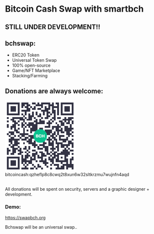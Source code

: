 # Bitcoin Cash Swap with smartbch

## STILL UNDER DEVELOPMENT!!

## bchswap:
* ERC20 Token
* Universal Token Swap
* 100% open-source
* Game/NFT Marketplace
* Stacking/Farming

## Donations are always welcome:
<img src="https://raw.githubusercontent.com/steffanjensen/bchswap/main/img/qr.png">
bitcoincash:qzheflp8c8cwq2t8xun6w32sltkrzmu7wujnfn4aqd</br></br>

All donations will be spent on security, servers and a graphic designer + development.

### Demo:

https://swapbch.org



Bchswap will be an universal swap..
